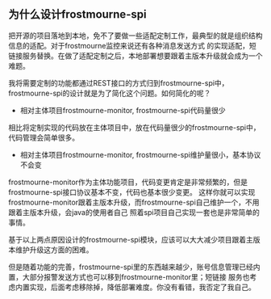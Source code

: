 ## 为什么设计frostmourne-spi

把开源的项目落地到本地，免不了要做一些适配定制工作，最典型的就是组织结构信息的适配。对于frostmourne监控来说还有各种消息发送方式
的实现适配，短链接服务替换。在做了适配定制之后，本地部署想要跟着主版本升级就会成为一个难题。  

我将需要定制的功能都通过REST接口的方式归到frostmourne-spi中，frostmourne-spi的设计就是为了简化这个问题。如何简化的呢？  

* 相对主体项目frostmourne-monitor, frostmourne-spi代码量很少

相比将定制实现的代码放在主体项目中，放在代码量很少的frostmourne-spi中，代码管理会简单很多。

* 相对主体项目frostmourne-monitor, frostmourne-spi维护量很小，基本协议不会变

frostmourne-monitor作为主体功能项目，代码变更肯定是非常频繁的，但是frostmourne-spi接口协议基本不变，代码也基本很少变更。
这样你就可以实现frostmourne-monitor跟着主版本升级，而frostmourne-spi自己维护一个，不用跟着主版本升级，会java的使用者自己
照着spi项目自己实现一套也是非常简单的事情。  

基于以上两点原因设计的frostmourne-spi模块，应该可以大大减少项目跟着主版本维护升级这方面的困难。  

但是随着功能的完善，frostmourne-spi里的东西越来越少，账号信息管理已经内置，大部分报警发送方式也可以移到frostmourne-monitor里；短链接
服务也考虑内置实现，后面考虑移除掉，降低部署难度。你没有看错，我否定了我自己。